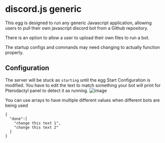 # discord.js generic

This egg is designed to run any generic Javascript application, allowing users to pull their own javascript discord bot from a Github repository.

There is an option to allow a user to upload their own files to run a bot.

The startup configs and commands may need changing to actually function properly.

## Configuration
The server will be stuck as `starting` until the egg Start Configuration is modified. You have to edit the text to match something your bot will print for Pterodactyl panel to detect it as running.
![image](https://user-images.githubusercontent.com/10975908/126516861-c5cb4630-9f25-405c-8199-97bf5ec15a7f.png)

You can use arrays to have multiple different values when different bots are being used
```
{
  "done":[
    "change this text 1",
    "change this text 2"
  ]
}
